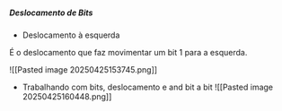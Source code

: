 
##### Deslocamento de Bits

-  Deslocamento à esquerda

É o deslocamento que faz movimentar um bit 1 para a esquerda.

![[Pasted image 20250425153745.png]]

-  Trabalhando com bits, deslocamento e and bit a bit
![[Pasted image 20250425160448.png]]


